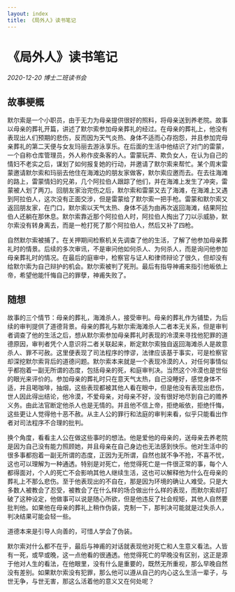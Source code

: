 ```yaml
---
layout: index
title: 《局外人》读书笔记
---
```


# 《局外人》读书笔记

*2020-12-20 博士二班读书会*

## 故事梗概


默尔索是一个小职员，由于无力为母亲提供很好的照料，将母亲送到养老院。故事以母亲的葬礼开篇，讲述了默尔索参加母亲葬礼的经过。在母亲的葬礼上，他没有表现出人们预期的悲伤，反而因为天气炎热、身体不适而心存抱怨，并且参加完母亲葬礼的第二天便与女友玛丽去游泳享乐。在后面的生活中他结识了对门的雷蒙，一个自称仓库管理员，外人称作皮条客的人。雷蒙玩弄、欺负女人，在认为自己的情妇不老实之后，谋划了如何报复她的行动，并邀请了默尔索来帮忙。某个周末雷蒙邀请默尔索和玛丽去他住在海滩边的朋友家做客，默尔索应邀而去。在去往海滩的路上，雷蒙情妇的兄弟，几个阿拉伯人跟踪了他们，并在海滩上发生了冲突，雷蒙被人划了两刀。回朋友家治完伤之后，默尔索和雷蒙又去了海滩，在海滩上又遇到阿拉伯人，这次没有正面交涉，但是雷蒙给了默尔索一把手枪。雷蒙和默尔索又返回朋友家，在门口，默尔索以天气太热、身体不适为由再次返回海滩，结果阿拉伯人还躺在那休息。默尔索靠近那个阿拉伯人时，阿拉伯人掏出了刀以示威胁，默尔索没有转身离去，而是一枪打死了那个阿拉伯人，然后又补了四枪。

自然默尔索被捕了。在关押期间检察机关先调查了他的生活，了解了他参加母亲葬礼时的情景。后续的多次审讯，不是审问他如何杀人、为何杀人，而是询问他参加母亲葬礼时的情况。在最后的庭审中，检察官与证人和律师辩论了很久，但却没有给默尔索为自己辩护的机会。默尔索被判了死刑。最后有指导神甫来指引他皈依上帝，希望他能忏悔自己的罪孽，神甫失败了。

## 随想

故事的三个情节：母亲的葬礼，海滩杀人，接受审判。母亲的葬礼作为铺垫，为后续的审判提供了道德背景。母亲的葬礼与默尔索海滩杀人二者本无关系，但是审判者调查了他的生活之后，想从默尔索参加母亲葬礼时表现的冷漠来寻找他犯罪的道德原因，审判者凭个人意识将二者关联起来，断定默尔索独自返回海滩杀人是故意杀人、罪不可赦。这里便表现了司法程序的悖谬，法律应该基于事实，可是检察官却深挖默尔索背后的道德问题。默尔索本来就是一个表现冷漠的人，对任何事情似乎都抱着一副无所谓的态度，包括母亲的死，和庭审判决。当然这个冷漠也是世俗的眼光来评价的。参加母亲的葬礼时只在意天气太热，自己没睡好，感觉身体不适，并且喝咖啡，抽烟，这些表现都被其他人看在眼中，但是他没有表现出悲伤，世人因此得出结论，他冷漠，不爱母亲，对母亲不好，没有很好地尽到自己的赡养义务。由此法官断定他杀人也是无情的。并且他不信上帝，拒绝皈依，拒绝忏悔，这些更让人觉得他十恶不赦。从主人公的罪行和法庭的审判来看，似乎只能看出作者对司法程序不合理的批判。

换个角度，看看主人公在做这些事时的想法。他是爱他的母亲的，送母亲去养老院是因为自己没有能力照顾她，并且母亲在自己身边也无法感到快乐。他对生活中的很多事都抱着一副无所谓的态度，正因为无所谓，自然也就不争不抢，不喜不忧，这也可以理解为一种通透。特别是对死亡，他觉得死亡是一件很正常的事，每个人都得面对，个人的死亡不会影响其他人继续生活，这也可以解释他为什么在母亲的葬礼上不那么悲伤。至于他表现出的不自在，那是因为环境的确让人难受。只是大多数人被教会了忍受，被教会了在什么样的场合做出什么样的表现，而默尔索却打破了这种设定，他做事可以说是随心所欲，但是他违反了社会规矩，其他人自然要批判他。如果他在母亲的葬礼上稍作伪装，克制一下，那判决可能就是过失杀人，判决结果可能会轻一些。

道德本来是引导人向善的，可惜人学会了伪装。

默尔索对什么都不在乎，最后与神甫的对话就表现他对死亡和人生意义看法。人皆有一死，或早或晚，这一点他看的很通透。他觉得死亡的早晚没有区别，这正是源于他对人生的看法，在他眼里，没有什么是重要的，既然无所重视，那么早晚自然没有差别。如果默尔索没有犯罪，那么他可以遵从自己的内心这么生活一辈子，与世无争，与世无害，那这么活着他的意义又在何处呢？
